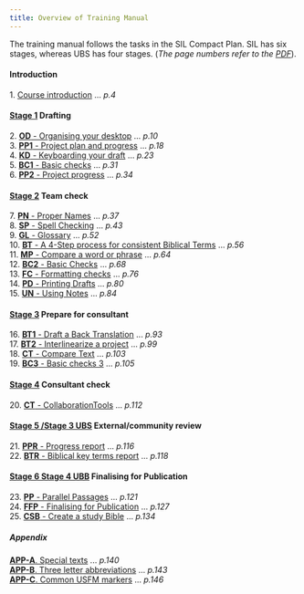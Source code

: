 ```yaml
---
title: Overview of Training Manual
---
```


The training manual follows the tasks in the SIL Compact Plan. SIL has six stages, whereas UBS has four stages.
(*The page numbers refer to the [PDF](pathname:///img/Ptx-man-en-9.2.pdf)*).

#### Introduction  
 1\. [Course introduction](1.Intro.md) ... *p.4*  

#### [Stage 1](02-Stage-1/00-Stage-1.md)  Drafting
 2\. [**OD** - Organising your desktop](02-Stage-1/2.OD.md)  ... *p.10*  
 3\. [**PP1** - Project plan and progress](02-Stage-1/3.PP1.md)  ... *p.18*  
 4\. [**KD** - Keyboarding your draft](02-Stage-1/4.KD.md)  ... *p.23*  
 5\. [**BC1** - Basic checks](02-Stage-1/5.BC1.md)  ... *p.31*  
 6\. [**PP2** - Project progress](02-Stage-1/6.PP2.md)  ... *p.34*

#### [Stage 2](03-Stage-2/00-Stage-2.md) Team check  
 7\.  [**PN** - Proper Names](03-Stage-2/7.PN.md)  ... *p.37*  
 8\.  [**SP** - Spell Checking](03-Stage-2/8.SP.md)  ... *p.43*  
 9\.  [**GL** - Glossary](03-Stage-2/9.GL.md)  ... *p.52*  
10\.  [**BT** - A 4-Step process for consistent Biblical Terms](03-Stage-2/10.BT.md)  ... *p.56*  
 11\. [**MP** - Compare a word or phrase](03-Stage-2/11.MP.md)  ... *p.64*  
 12\.  [**BC2** - Basic Checks](03-Stage-2/12.BC2.md)  ... *p.68*  
 13\.  [**FC** - Formatting checks](03-Stage-2/13.FC.md)  ... *p.76*  
 14\.  [**PD** - Printing Drafts](03-Stage-2/14.PD.md)  ... *p.80*  
 15\.  [**UN** - Using Notes](03-Stage-2/15.UN.md)  ... *p.84*  

#### [Stage 3](04-Stage-3/00-Stage-3.md) Prepare for consultant  
16\. [**BT1** - Draft a Back Translation](04-Stage-3/16.BT1.md)  ... *p.93*  
17\.  [**BT2** - Interlinearize a project](04-Stage-3/17.BT2.md)  ... *p.99*  
18\.  [**CT** - Compare Text](04-Stage-3/18.CT.md)  ... *p.103*  
19\.  [**BC3** - Basic checks 3](04-Stage-3/19.BC3.md)  ... *p.105*


#### [Stage 4](05-Stage-4/00-Stage-4.md) Consultant check
 20\. [**CT** - CollaborationTools](05-Stage-4/20.Collaboration-tools.md)  ... *p.112*


#### [Stage 5 /Stage 3 UBS](06-Stage-5/00-Stage-5.md)  External/community  review
 21\.  [**PPR** - Progress report](06-Stage-5/21.PPR.md)  ... *p.116*  
 22\.  [**BTR** - Biblical key terms report](06-Stage-5/22.BTR.md)  ... *p.118*  

#### [Stage 6 Stage 4 UBB](07-Stage-6/00-Stage-6.md)  Finalising for Publication  
 23\.  [**PP** - Parallel Passages](07-Stage-6/23.PP.md)  ... *p.121*  
 24\.  [**FFP** - Finalising for Publication](07-Stage-6/24.FFP.md)  ... *p.127*  
 25\.  [**CSB** - Create a study Bible](07-Stage-6/25.StudyBibles.md)  ... *p.134*  

##### Appendix  
 [**APP-A**. Special texts](08-Appendix/A.st.md)  ... *p.140*  
 [**APP-B**. Three letter abbreviations](08-Appendix/B.3l.md)  ... *p.143*  
 [**APP-C**. Common USFM markers](08-Appendix/C.USFM.md)  ... *p.146*